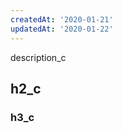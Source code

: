 ```yaml
---
createdAt: '2020-01-21'
updatedAt: '2020-01-22'
---
```


description_c
<!--more-->
## h2_c
### h3_c
